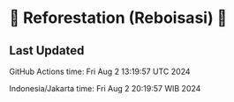 
# 🌳 Reforestation (Reboisasi) 🌲

## Last Updated

GitHub Actions time: Fri Aug  2 13:19:57 UTC 2024

Indonesia/Jakarta time: Fri Aug  2 20:19:57 WIB 2024
